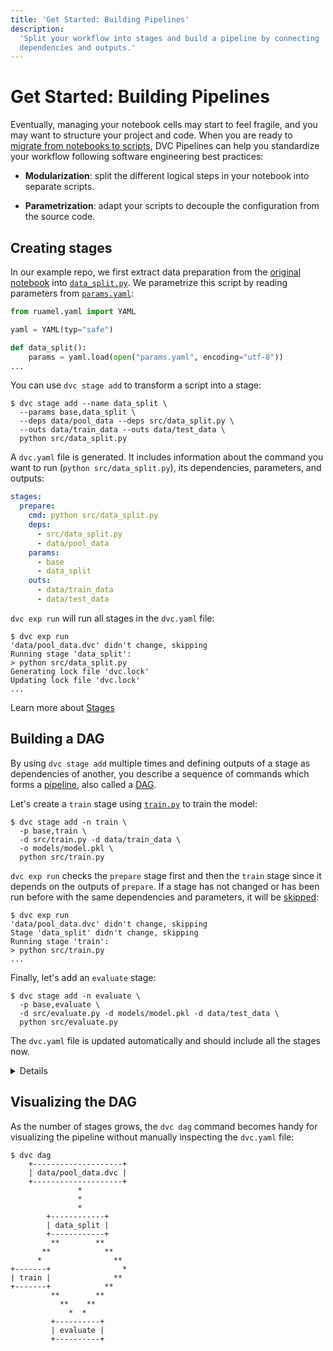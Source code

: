 ```yaml
---
title: 'Get Started: Building Pipelines'
description:
  'Split your workflow into stages and build a pipeline by connecting
  dependencies and outputs.'
---
```


# Get Started: Building Pipelines

Eventually, managing your notebook cells may start to feel fragile, and you may
want to structure your project and code. When you are ready to
[migrate from notebooks to scripts](https://towardsdatascience.com/from-jupyter-notebook-to-sc-582978d3c0c),
DVC <abbr>Pipelines</abbr> can help you standardize your workflow following
software engineering best practices:

- **Modularization**: split the different logical steps in your notebook into
  separate scripts.

- **Parametrization**: adapt your scripts to decouple the configuration from the
  source code.

## Creating stages

In our example repo, we first extract data preparation from the
[original notebook](https://github.com/iterative/example-get-started-experiments/blob/main/notebooks/TrainSegModel.ipynb)
into
[`data_split.py`](https://github.com/iterative/example-get-started-experiments/blob/main/src/data_split.py).
We parametrize this script by reading parameters from
[`params.yaml`](https://github.com/iterative/example-get-started-experiments/blob/main/params.yaml):

```python
from ruamel.yaml import YAML

yaml = YAML(typ="safe")

def data_split():
    params = yaml.load(open("params.yaml", encoding="utf-8"))
...
```

You can use `dvc stage add` to transform a script into a <abbr>stage</abbr>:

```cli
$ dvc stage add --name data_split \
  --params base,data_split \
  --deps data/pool_data --deps src/data_split.py \
  --outs data/train_data --outs data/test_data \
  python src/data_split.py
```

A `dvc.yaml` file is generated. It includes information about the command you
want to run (`python src/data_split.py`), its <abbr>dependencies</abbr>,
<abbr>parameters</abbr>, and <abbr>outputs</abbr>:

```yaml
stages:
  prepare:
    cmd: python src/data_split.py
    deps:
      - src/data_split.py
      - data/pool_data
    params:
      - base
      - data_split
    outs:
      - data/train_data
      - data/test_data
```

`dvc exp run` will run all stages in the `dvc.yaml` file:

```cli
$ dvc exp run
'data/pool_data.dvc' didn't change, skipping
Running stage 'data_split':
> python src/data_split.py
Generating lock file 'dvc.lock'
Updating lock file 'dvc.lock'
...
```

<admon type="info">

Learn more about [Stages](/doc/user-guide/pipelines/defining-pipelines#stages)

</admon>

## Building a DAG

By using `dvc stage add` multiple times and defining <abbr>outputs</abbr> of a
stage as <abbr>dependencies</abbr> of another, you describe a sequence of
commands which forms a
[pipeline](https://dvc.org/doc/user-guide/pipelines/defining-pipelines), also
called a [DAG](https://en.wikipedia.org/wiki/Directed_acyclic_graph).

Let's create a `train` stage using
[`train.py`](https://github.com/iterative/example-get-started-experiments/blob/main/src/train.py)
to train the model:

```cli
$ dvc stage add -n train \
  -p base,train \
  -d src/train.py -d data/train_data \
  -o models/model.pkl \
  python src/train.py
```

`dvc exp run` checks the `prepare` stage first and then the `train` stage since
it depends on the <abbr>outputs</abbr> of `prepare`. If a stage has not changed
or has been run before with the same <abbr>dependencies</abbr> and
<abbr>parameters</abbr>, it will be
[skipped](/doc/user-guide/pipelines/run-cache):

```cli
$ dvc exp run
'data/pool_data.dvc' didn't change, skipping
Stage 'data_split' didn't change, skipping
Running stage 'train':
> python src/train.py
...
```

Finally, let's add an `evaluate` stage:

```cli
$ dvc stage add -n evaluate \
  -p base,evaluate \
  -d src/evaluate.py -d models/model.pkl -d data/test_data \
  python src/evaluate.py
```

The `dvc.yaml` file is updated automatically and should include all the stages
now.

<details>

### Expand to see the full `dvc.yaml`

```yaml
stages:
  data_split:
    cmd: python src/data_split.py
    deps:
      - data/pool_data
      - src/data_split.py
    params:
      - base
      - data_split
    outs:
      - data/test_data
      - data/train_data
  train:
    cmd: python src/train.py
    deps:
      - data/train_data
      - src/train.py
    params:
      - base
      - train
    outs:
      - models/model.pkl
  evaluate:
    cmd: python src/evaluate.py
    deps:
      - data/test_data
      - models/model.pkl
      - src/evaluate.py
    params:
      - base
      - evaluate
```

</details>

## Visualizing the DAG

As the number of stages grows, the `dvc dag` command becomes handy for
visualizing the pipeline without manually inspecting the `dvc.yaml` file:

```cli
$ dvc dag
    +--------------------+
    | data/pool_data.dvc |
    +--------------------+
               *
               *
               *
        +------------+
        | data_split |
        +------------+
         **        **
       **            **
      *                **
+-------+                *
| train |              **
+-------+            **
         **        **
           **    **
             *  *
         +----------+
         | evaluate |
         +----------+
```
